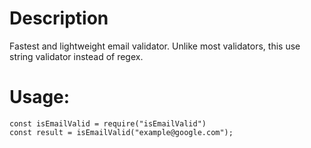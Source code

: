 # Description

Fastest and lightweight email validator. Unlike most validators, this use string validator instead of regex.

# Usage:

```
const isEmailValid = require("isEmailValid")
const result = isEmailValid("example@google.com");
```
